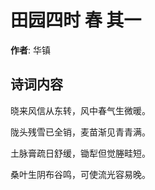 # 田园四时 春 其一

**作者**: 华镇

## 诗词内容

晓来风信从东转，风中春气生微暖。

陇头残雪已全销，麦苗渐见青青满。

土脉膏疏日舒缓，锄犁但觉塍畦短。

桑叶生阴布谷鸣，可使流光容易晚。


